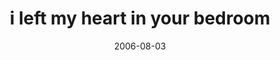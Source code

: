 ---
layout: base.njk
title : 'i left my heart in your bedroom' 
view_title : 'i left my heart in your bedroom' 
year : '2006' 
date : '2006-08-03' 
img_file : '/drawing/ileftmyheartinyourbedroom.png' 
html_file : 'ileftmyheartinyourbedroom' 
next_html : 'ihatethis.html' 
year_order : '201' 
permalink : "title/{{html_file}}.html"
---